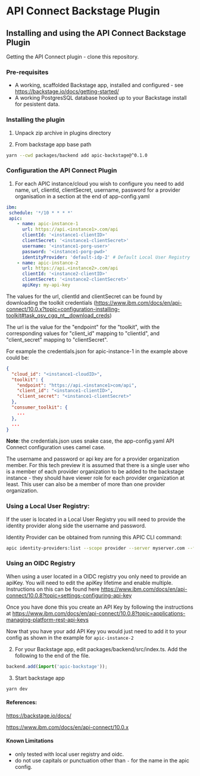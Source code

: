 # API Connect Backstage Plugin

## Installing and using the API Connect Backstage Plugin

Getting the API Connect plugin - clone this repository.

### Pre-requisites

* A working, scaffolded Backstage app, installed and configured - see <https://backstage.io/docs/getting-started/>
* A working PostgresSQL database hooked up to your Backstage install for pesistent data.

### Installing the plugin

1. Unpack zip archive in plugins directory

2. From backstage app base path

  ```bash
  yarn --cwd packages/backend add apic-backstage@^0.1.0
  ```

### Configuration the API Connect Plugin

1. For each APIC instance/cloud you wish to configure you need to add name, url, clientId, clientSecret, username, password for a provider organisation in a section at the end of app-config.yaml

 ```yaml
 ibm:
  schedule: '*/10 * * * *'
  apic:
     - name: apic-instance-1
       url: https://api.<instance1>.com/api
       clientId: '<instance1-clientID>'
       clientSecret: '<instance1-clientSecret>'
       username: '<instance1-porg-user>'
       password: '<instance1-porg-pwd>'
       identityProvider: 'default-idp-2' # Default Local User Registry
     - name: apic-instance-2
       url: https://api.<instance2>.com/api
       clientId: '<instance2-clientID>'
       clientSecret: '<instance2-clientSecret>'
       apiKey: my-api-key
 ```

The values for the url, clientId and clientSecret can be found by downloading the toolkit credentials (<https://www.ibm.com/docs/en/api-connect/10.0.x?topic=configuration-installing-toolkit#task_qsv_cgq_nt__download_creds>)

The url is the value for the "endpoint" for the "toolkit",  with the corresponding values for "client_id" mapping to "clientId", and "client_secret" mapping to "clientSecret".

For example the credentials.json for apic-instance-1 in the example above could be:

```json
{
  "cloud_id": "<instance1-cloudID>",
  "toolkit": {
    "endpoint": "https://api.<instance1>com/api",
    "client_id": "<instance1-clientID>",
    "client_secret": "<instance1-clientSecret>"
  },
  "consumer_toolkit": {
    ...
  },
  ...
}
```

**Note**: the credentials.json uses snake case, the app-config.yaml API Connect configuration uses camel case.

The username and password or api key are for a provider organization member. For this tech preview it is assumed that there is a single user who is a member of each provider organization to be added to the backstage instance - they should have viewer role for each provider organization at least.  This user can also be a member of more than one provider organization.

### Using a Local User Registry:

If the user is located in a Local User Registry you will need to provide the identity provider along side the username and password.

Identity Provider can be obtained from running this APIC CLI command:
```bash
apic identity-providers:list --scope provider --server myserver.com --fields title,realm
```

### Using an OIDC Registry

When using a user located in a OIDC registry you only need to provide an apiKey. You will need to edit the apiKey lifetime and enable multiple. Instructions on this can be found here https://www.ibm.com/docs/en/api-connect/10.0.8?topic=settings-configuring-api-key

Once you have done this you create an API Key by following the instructions at https://www.ibm.com/docs/en/api-connect/10.0.8?topic=applications-managing-platform-rest-api-keys

Now that you have your add API Key you would just need to add it to your config as shown in the example for `apic-instance-2`

2. For your Backstage app, edit packages/backend/src/index.ts.  Add the following to the end of the file.

  ```javascript
  backend.add(import('apic-backstage'));
  ```

3. Start backstage app

```bash
yarn dev
```

#### References:

<https://backstage.io/docs/>

<https://www.ibm.com/docs/en/api-connect/10.0.x>

#### Known Limitations

* only tested with local user registry and oidc.
* do not use capitals or punctuation other than `-` for the name in the apic config.
